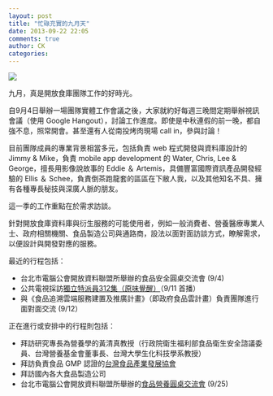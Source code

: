 ```yaml
---
layout: post
title: "忙碌充實的九月天"
date: 2013-09-22 22:05
comments: true
author: CK
categories: 
---
```


![](https://lh4.googleusercontent.com/-QV9iJNCTV4w/Uj71B_BGGPI/AAAAAAAAMzw/mlyHBmERoA4/s320/PBS+Interview.png)

九月，真是開放食庫團隊工作的好時光。

自9月4日舉辦一場團隊實體工作會議之後，大家就約好每週三晚間定期舉辦視訊會議（使用 Google Hangout），討論工作進度。即使是中秋連假的前一晚，都自強不息，照常開會。甚至還有人從南投烤肉現場 call in，參與討論！

目前團隊成員的專業背景相當多元，包括負責 web 程式開發與資料庫設計的 Jimmy & Mike，負責 mobile app development 的 Water, Chris, Lee & George，擅長用影像說故事的 Eddie ＆ Artemis，具備豐富國際資訊產品開發經驗的 Ellis ＆ Schee，負責倒茶跑龍套的區區在下敝人我，以及其他知名不具、擁有各種專長秘技與深廣人脈的朋友。

這一季的工作重點在於需求訪談。

針對開放食庫資料庫與衍生服務的可能使用者，例如一般消費者、營養醫療專業人士、政府相關機關、食品製造公司與通路商，設法以面對面訪談方式，瞭解需求，以便設計與開發對應的服務。

最近的行程包括：
- 台北市電腦公會開放資料聯盟所舉辦的食品安全圓桌交流會 (9/4)
- 公共電視採訪[獨立特派員312集（原味覺醒）](http://youtu.be/Sna7qGIkUEw)（9/11 首播）
- 與《食品追溯雲端服務建置及推廣計畫》（即政府食品雲計畫）負責團隊進行面對面交流 (9/12）

正在進行或安排中的行程則包括：
- 拜訪研究專長為營養學的黃清真教授（行政院衛生福利部食品衛生安全諮議委員、台灣營養基金會董事長、台灣大學生化科技學系教授）
- 拜訪負責食品 GMP 認證的[台灣食品產業發展協會](http://tfida.smartweb.tw/)
- 拜訪國內各大食品製造公司
- 台北市電腦公會開放資料聯盟所舉辦的[食品營養圓桌交流會](http://seminars.tca.org.tw/D15j00352.aspx) (9/25)


